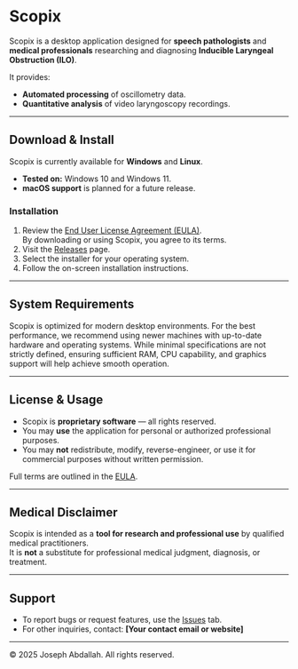 # Scopix

Scopix is a desktop application designed for **speech pathologists** and **medical professionals** researching and diagnosing **Inducible Laryngeal Obstruction (ILO)**.

It provides:
- **Automated processing** of oscillometry data.
- **Quantitative analysis** of video laryngoscopy recordings.

---

##  Download & Install
Scopix is currently available for **Windows** and **Linux**.

- **Tested on:** Windows 10 and Windows 11.  
- **macOS support** is planned for a future release.

### Installation
1. Review the [End User License Agreement (EULA)](EULA.md).  
   By downloading or using Scopix, you agree to its terms.
2. Visit the [Releases](../../releases) page.
3. Select the installer for your operating system.
4. Follow the on-screen installation instructions.

---

##  System Requirements

Scopix is optimized for modern desktop environments. For the best performance, we recommend using newer machines with up-to-date hardware and operating systems. While minimal specifications are not strictly defined, ensuring sufficient RAM, CPU capability, and graphics support will help achieve smooth operation.

---

##  License & Usage
- Scopix is **proprietary software** — all rights reserved.
- You may **use** the application for personal or authorized professional purposes.
- You may **not** redistribute, modify, reverse-engineer, or use it for commercial purposes without written permission.

Full terms are outlined in the [EULA](EULA.md).

---

##  Medical Disclaimer
Scopix is intended as a **tool for research and professional use** by qualified medical practitioners.  
It is **not** a substitute for professional medical judgment, diagnosis, or treatment.

---

##  Support
- To report bugs or request features, use the [Issues](../../issues) tab.
- For other inquiries, contact: **[Your contact email or website]**

---

© 2025 Joseph Abdallah. All rights reserved.
